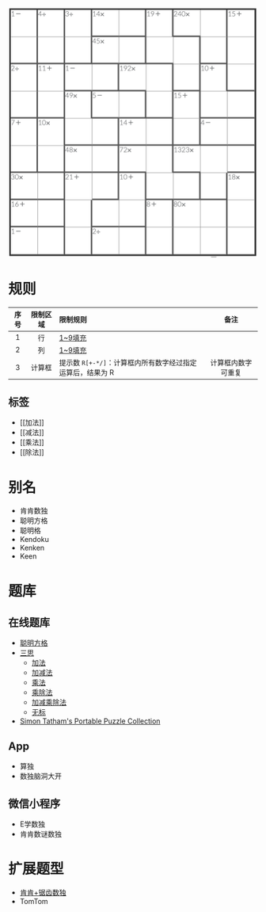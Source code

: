 ![](../../../../images/sudoku/肯肯数独.png)

# 规则
| 序号  | 限制区域 | 限制规则                                |    备注     |
|:---:|:----:|:------------------------------------|:---------:|
|  1  |  行   | [1~9填充]                             |           |
|  2  |  列   | [1~9填充]                             |           |
|  3  | 计算框  | 提示数 `R[+-*/]`：计算框内所有数字经过指定运算后，结果为 R | 计算框内数字可重复 |

## 标签

- [[加法]]
- [[减法]]
- [[乘法]]
- [[除法]]

# 别名
- 肯肯数独
- 聪明方格
- 聪明格
- Kendoku
- Kenken
- Keen

# 题库

## 在线题库
- [聪明方格](https://cn.newdoku.com/)
- [三思](https://www.12634.com/kendoku/9x9)
  - [加法](https://www.12634.com/kendoku/9x9/add?level=tricky)
  - [加减法](https://www.12634.com/kendoku/9x9/add-subtract?level=tricky)
  - [乘法](https://www.12634.com/kendoku/9x9/multiply?level=tricky)
  - [乘除法](https://www.12634.com/kendoku/9x9/multiply-divide?level=tricky)
  - [加减乘除法](https://www.12634.com/kendoku/9x9/asmd?level=tricky)
  - [无标](https://www.12634.com/kendoku/9x9/none?level=tricky)
- [Simon Tatham's Portable Puzzle Collection](https://www.chiark.greenend.org.uk/~sgtatham/puzzles/js/keen.html)

## App
- 算独
- 数独脑洞大开

## 微信小程序
- E学数独
- 肯肯数谜数独

# 扩展题型
- [肯肯+锯齿数独](../../混合类/肯肯+锯齿数独.md)
- TomTom

[1~9填充]: ../../../../rules.md#1to9填充